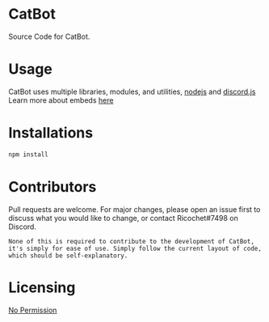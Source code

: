 # CatBot
Source Code for CatBot.

# Usage
CatBot uses multiple libraries, modules, and utilities, [nodejs](https://nodejs.org/en/) and [discord.js](https://discord.js.org/#/)
Learn more about embeds [here](https://discordjs.guide/popular-topics/embeds.html#notes)

# Installations
```bash
npm install
```

# Contributors
Pull requests are welcome. For major changes, please open an issue first to discuss what you would like to change, or contact Ricochet#7498 on Discord.

```
None of this is required to contribute to the development of CatBot,
it's simply for ease of use. Simply follow the current layout of code,
which should be self-explanatory.
```

# Licensing
[No Permission](https://choosealicense.com/no-permission/)
